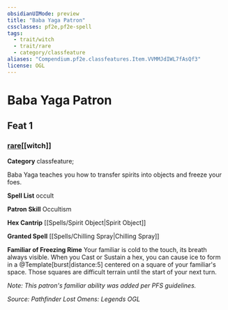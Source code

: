 ```yaml
---
obsidianUIMode: preview
title: "Baba Yaga Patron"
cssclasses: pf2e,pf2e-spell
tags:
  - trait/witch
  - trait/rare
  - category/classfeature
aliases: "Compendium.pf2e.classfeatures.Item.VVMMJdIWL7fAsQf3"
license: OGL
---
```

# Baba Yaga Patron
## Feat 1
### [rare](rare.md "Rare Rarity Trait")[[witch]]

**Category** classfeature; 




Baba Yaga teaches you how to transfer spirits into objects and freeze your foes.

**Spell List** occult

**Patron Skill** Occultism

**Hex Cantrip** [[Spells/Spirit Object|Spirit Object]]

**Granted Spell** [[Spells/Chilling Spray|Chilling Spray]]

**Familiar of Freezing Rime** Your familiar is cold to the touch, its breath always visible. When you Cast or Sustain a hex, you can cause ice to form in a @Template\[burst|distance:5\] centered on a square of your familiar's space. Those squares are difficult terrain until the start of your next turn.

_Note: This patron's familiar ability was added per PFS guidelines._

*Source: Pathfinder Lost Omens: Legends*
*OGL*